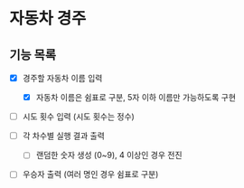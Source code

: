 # 자동차 경주

## 기능 목록

- [X] 경주할 자동차 이름 입력
  - [X] 자동차 이름은 쉼표로 구분, 5자 이하 이름만 가능하도록 구현
  

- [ ] 시도 횟수 입력 (시도 횟수는 정수)


- [ ] 각 차수별 실행 결과 출력
  - [ ] 랜덤한 숫자 생성 (0~9), 4 이상인 경우 전진


- [ ] 우승자 출력 (여러 명인 경우 쉼표로 구분)